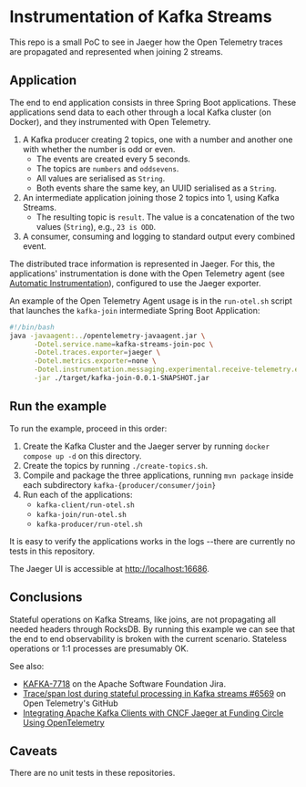 # Instrumentation of Kafka Streams
This repo is a small PoC to see in Jaeger how the Open Telemetry traces are propagated and represented when joining 2 streams.

## Application
The end to end application consists in three Spring Boot applications. These applications send data to each other through a local Kafka cluster (on Docker), and they  instrumented with Open Telemetry.
1. A Kafka producer creating 2 topics, one with a number and another one with whether the number is odd or even. 
    - The events are created every 5 seconds.
    - The topics are `numbers` and `oddsevens`.
    - All values are serialised as `String`.
    - Both events share the same key, an UUID serialised as a `String`.
2. An intermediate application joining those 2 topics into 1, using Kafka Streams.
    - The resulting topic is `result`. The value is a concatenation of the two values (`String`), e.g., `23 is ODD`.
3. A consumer, consuming and logging to standard output every combined event.

The distributed trace information is represented in Jaeger. For this, the applications' instrumentation is done with the Open Telemetry agent (see [Automatic Instrumentation](https://opentelemetry.io/docs/instrumentation/java/automatic/)), configured to use the Jaeger exporter. 

An example of the Open Telemetry Agent usage is in the `run-otel.sh` script that launches the `kafka-join` intermediate Spring Boot Application:
```bash
#!/bin/bash
java -javaagent:../opentelemetry-javaagent.jar \
      -Dotel.service.name=kafka-streams-join-poc \
      -Dotel.traces.exporter=jaeger \
      -Dotel.metrics.exporter=none \
      -Dotel.instrumentation.messaging.experimental.receive-telemetry.enabled=true \
      -jar ./target/kafka-join-0.0.1-SNAPSHOT.jar
```

## Run the example
To run the example, proceed in this order:
1. Create the Kafka Cluster and the Jaeger server by running `docker compose up -d` on this directory.
2. Create the topics by running `./create-topics.sh`.
3. Compile and package the three applications, running `mvn package` inside each subdirectory `kafka-{producer/consumer/join}`
4. Run each of the applications: 
   - `kafka-client/run-otel.sh`
   - `kafka-join/run-otel.sh`
   - `kafka-producer/run-otel.sh`

It is easy to verify the applications works in the logs --there are currently no tests in this repository. 

The Jaeger UI is accessible at [http://localhost:16686](http://localhost:16686).

## Conclusions
Stateful operations on Kafka Streams, like joins, are not propagating all needed headers through RocksDB. By running this example we can see that the end to end observability is broken with the current scenario. Stateless operations or 1:1 processes are presumably OK.

See also: 
- [KAFKA-7718](https://issues.apache.org/jira/browse/KAFKA-7718) on the Apache Software Foundation Jira.
- [Trace/span lost during stateful processing in Kafka streams #6569](https://github.com/open-telemetry/opentelemetry-java-instrumentation/issues/6569) on Open Telemetry's GitHub
- [Integrating Apache Kafka Clients with CNCF Jaeger at Funding Circle Using OpenTelemetry](https://www.confluent.io/blog/integrate-kafka-and-jaeger-for-distributed-tracing-and-monitoring/)

## Caveats
There are no unit tests in these repositories.